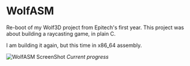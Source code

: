 # WolfASM

Re-boot of my Wolf3D project from Epitech's first year.
This project was about building a raycasting game, in plain C.

I am building it again, but this time in x86_64 assembly.


![WolfASM ScreenShot](http://i.imgur.com/9NJU3Ni.png "WolfASM ScreenShot")
 _Current progress_
